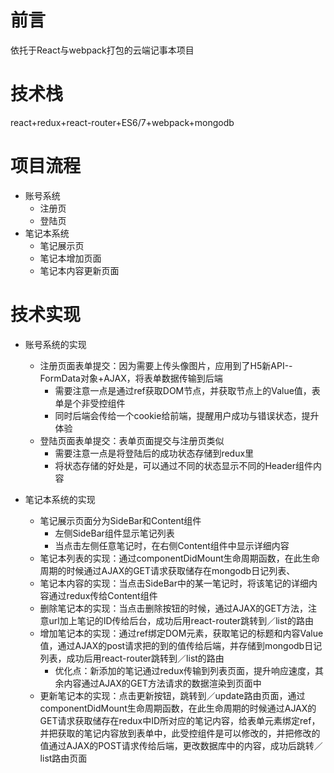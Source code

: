 # 前言
依托于React与webpack打包的云端记事本项目
# 技术栈
react+redux+react-router+ES6/7+webpack+mongodb
# 项目流程
* 账号系统
    * 注册页
    * 登陆页
* 笔记本系统
    * 笔记展示页
    * 笔记本增加页面
    * 笔记本内容更新页面
# 技术实现
* 账号系统的实现
    * 注册页面表单提交：因为需要上传头像图片，应用到了H5新API--FormData对象+AJAX，将表单数据传输到后端
        * 需要注意一点是通过ref获取DOM节点，并获取节点上的Value值，表单是个非受控组件
        * 同时后端会传给一个cookie给前端，提醒用户成功与错误状态，提升体验
    * 登陆页面表单提交：表单页面提交与注册页类似
        * 需要注意一点是将登陆后的成功状态存储到redux里
        * 将状态存储的好处是，可以通过不同的状态显示不同的Header组件内容

* 笔记本系统的实现
    * 笔记展示页面分为SideBar和Content组件
        * 左侧SideBar组件显示笔记列表
        * 当点击左侧任意笔记时，在右侧Content组件中显示详细内容
    * 笔记本列表的实现：通过componentDidMount生命周期函数，在此生命周期的时候通过AJAX的GET请求获取储存在mongodb日记列表、
    * 笔记本内容的实现：当点击SideBar中的某一笔记时，将该笔记的详细内容通过redux传给Content组件
    * 删除笔记本的实现：当点击删除按钮的时候，通过AJAX的GET方法，注意url加上笔记的ID传给后台，成功后用react-router跳转到／list的路由
    * 增加笔记本的实现：通过ref绑定DOM元素，获取笔记的标题和内容Value值，通过AJAX的post请求把的到的值传给后端，并存储到mongodb日记列表，成功后用react-router跳转到／list的路由
        * 优化点：新添加的笔记通过redux传输到列表页面，提升响应速度，其余内容通过AJAX的GET方法请求的数据渲染到页面中
    * 更新笔记本的实现：点击更新按钮，跳转到／update路由页面，通过componentDidMount生命周期函数，在此生命周期的时候通过AJAX的GET请求获取储存在redux中ID所对应的笔记内容，给表单元素绑定ref，并把获取的笔记内容放到表单中，此受控组件是可以修改的，并把修改的值通过AJAX的POST请求传给后端，更改数据库中的内容，成功后跳转／list路由页面
